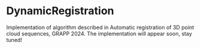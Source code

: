 # DynamicRegistration
Implementation of algorithm described in Automatic registration of 3D point cloud sequences, GRAPP 2024.
The implementation will appear soon, stay tuned!
